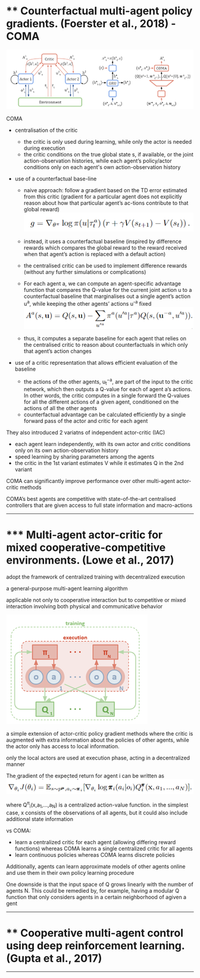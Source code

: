 

# ** Counterfactual multi-agent policy gradients. (Foerster et al., 2018) - COMA

![](imgs/foerster17_COMA_architecture.PNG)

COMA 
- centralisation of the critic
  - the critic is only used during learning, while only the actor is needed during execution
  - the critic conditions on the true global state s, if available, or the joint action-observation histories, while each agent’s policy/actor conditions only on each agent's own action-observation history

- use of a counterfactual base-line
  - naive approach: follow a gradient based on the TD error estimated from this critic (gradient for a particular agent does not explicitly reason about how that particular agent’s ac-tions contribute to that global reward)
![](imgs/foerster17_naive_approach.PNG)

  - instead, it uses a counterfactual baseline (inspired by difference rewards which compares the global reward to the reward received when that agent’s action is replaced with a default action)
  - the centralised critic can be used to implement difference rewards (without any further simulations or complications)
  - For each agent a, we can compute an agent-specific advantage function that compares the Q-value for the current joint action u to a counterfactual baseline that marginalises out a single agent’s action u<sup>a</sup>, while keeping the other agents’ actions u<sup>-a</sup> fixed
![](imgs/foerster17_counterfactual_baseline.PNG)
  
  - thus, it computes a separate baseline for each agent that relies on the centralised critic to reason about counterfactuals in which only that agent’s action changes

- use of a critic representation that allows efficient evaluation of the baseline
  - the actions of the other agents, u<sub>t</sub><sup>−a</sup>, are part of the input to the critic network, which then outputs a Q-value for each of agent a’s actions. In other words, the critic computes in a single forward the Q-values for all the different actions of a given agent, conditioned on the actions of all the other agents
  - counterfactual advantage can be calculated efficiently by a single forward pass of the actor and critic for each agent

They also introduced 2 variatns of independent actor-critic (IAC)
- each agent learn independently, with its own actor and critic conditions only on its own action-observation history
- speed learning by sharing parameters among the agents
- the critic in the 1st variant estimates V while it estimates Q in the 2nd variant



COMA can significantly improve performance over other multi-agent actor-critic methods

COMA’s best agents are competitive with state-of-the-art centralised controllers that are given access to full state information and macro-actions



---
# *** Multi-agent actor-critic for mixed cooperative-competitive environments. (Lowe et al., 2017)

adopt the framework of centralized training with decentralized execution

a general-purpose multi-agent learning algorithm 

applicable not only to cooperative interaction but to competitive or mixed interaction involving both physical and communicative behavior

![](imgs/lowe17_architecture.PNG)

a simple extension of actor-critic policy gradient methods where the critic is augmented with extra information about the policies of other agents, while the actor only has access to local information. 

only the local actors are used at execution phase, acting in a decentralized manner

The gradient of the expected return for agent i can be written as 
![](imgs/lowe17_gradient.PNG)

where Q<sup>π</sup><sub>i</sub>(x,a<sub>1</sub>,...,a<sub>N</sub>) is a centralized action-value function. in the simplest case, x consists of the observations of all agents, but it could also include additional state information

vs COMA:
- learn a centralized critic for each agent (allowing differing reward functions) whereas COMA learns a single centralized critic for all agents 
- learn continuous policies whereas COMA learns discrete policies 

Additionally, agents can learn approximate models of other agents online and use them in their own policy learning procedure

One downside is that the input space of Q grows linearly with the number of agents N. This could be remedied by, for example, having a modular Q function that only considers agents in a certain neighborhood of agiven a gent


---
# ** Cooperative multi-agent control using deep reinforcement learning. (Gupta et al., 2017)





















---
<!-- ## Stabilising experience replay for deep multi-agent reinforcement learning. (Foerster et al. 2017) -->
